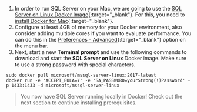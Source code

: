 1. In order to run SQL Server on your Mac, we are going to use the [SQL Server on Linux Docker Image](https://hub.docker.com/r/microsoft/mssql-server-linux/){:target="_blank"}. For this, you need to [install Docker for Mac](https://docs.docker.com/engine/installation/mac/){:target="_blank"}.
2. Configure at least 4GB of memory for your Docker environment, also consider adding multiple cores if you want to evaluate performance. You can do this in the [Preferences - Advanced](https://docs.docker.com/docker-for-mac/#advanced){:target="_blank"} option on the menu bar.
3. Next, start a new **Terminal prompt** and use the following commands to download and start the **SQL Server on Linux** Docker image. Make sure to use a strong password with special characters.

```terminal
sudo docker pull microsoft/mssql-server-linux:2017-latest
docker run -e 'ACCEPT_EULA=Y' -e 'SA_PASSWORD=yourStrong(!)Password' -p 1433:1433 -d microsoft/mssql-server-linux
```

> You now have SQL Server running locally in Docker! Check out the next section to continue installing prerequisites.
